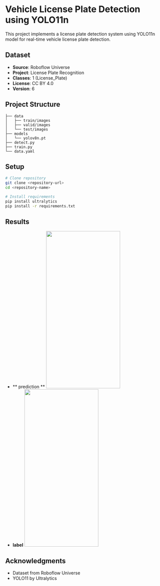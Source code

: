 # Vehicle License Plate Detection using YOLO11n

This project implements a license plate detection system using YOLO11n model for real-time vehicle license plate detection.

## Dataset

- **Source**: Roboflow Universe
- **Project**: License Plate Recognition
- **Classes**: 1 (License_Plate)
- **License**: CC BY 4.0
- **Version**: 6

## Project Structure
```
├── data
│   ├── train/images
│   ├── valid/images
│   └── test/images
├── models
│   └── yolov8n.pt
├── detect.py
├── train.py
└── data.yaml
```

## Setup

```bash
# Clone repository
git clone <repository-url>
cd <repository-name>

# Install requirements
pip install ultralytics
pip install -r requirements.txt
```




## Results

- ** prediction **
  <img src="runs\segment\cell\val_batch2_pred.jpg" height="500px" width="70%"
        style="object-fit:contain"
    />
- **label**
  <img src="runs\segment\cell\val_batch2_labels.jpg" height="500px" width="70%"
        style="object-fit:contain"
    />


## Acknowledgments
- Dataset from Roboflow Universe
- YOLO11 by Ultralytics
